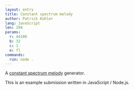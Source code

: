 ```yaml
---
layout: entry
title: Constant spectrum melody
author: Patrick Kohler
lang: JavaScript
len: 294
params:
  r: 44100
  b: 32
  c: 1
  e: fl
commands:
  run: node .
---
```


A [constant spectrum melody](https://en.wikipedia.org/wiki/Constant_spectrum_melody) generator.

This is an example submission written in JavaScript / Node.js.
